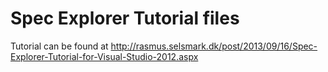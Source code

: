 Spec Explorer Tutorial files
========

Tutorial can be found at http://rasmus.selsmark.dk/post/2013/09/16/Spec-Explorer-Tutorial-for-Visual-Studio-2012.aspx
